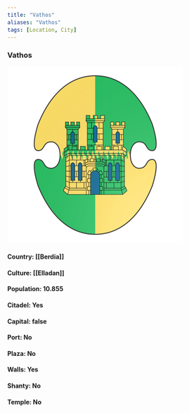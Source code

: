 ```yaml
---
title: "Vathos"
aliases: "Vathos"
tags: [Location, City]
---
```

### Vathos
![](attachment/d46b49d128997f74b428a863aa2cd2df.svg)

#### Country: [[Berdia]]

#### Culture: [[Elladan]]

#### Population: 10.855

#### Citadel: Yes

#### Capital: false

#### Port: No

#### Plaza: No

#### Walls: Yes

#### Shanty: No

#### Temple: No

